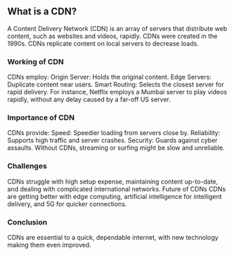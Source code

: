 ## What is a CDN?
A Content Delivery Network (CDN) is an array of servers that distribute web content, such as websites and videos, rapidly. CDNs were created in the 1990s. CDNs replicate content on local servers to decrease loads.

### Working of CDN
CDNs employ:
Origin Server: Holds the original content.
Edge Servers: Duplicate content near users.
Smart Routing: Selects the closest server for rapid delivery.
For instance, Netflix employs a Mumbai server to play videos rapidly, without any delay caused by a far-off US server.

### Importance of CDN
CDNs provide:
Speed: Speedier loading from servers close by.
Reliability: Supports high traffic and server crashes.
Security: Guards against cyber assaults.
Without CDNs, streaming or surfing might be slow and unreliable.

### Challenges
CDNs struggle with high setup expense, maintaining content up-to-date, and dealing with complicated international networks.
Future of CDNs
CDNs are getting better with edge computing, artificial intelligence for intelligent delivery, and 5G for quicker connections. 

### Conclusion
CDNs are essential to a quick, dependable internet, with new technology making them even improved.